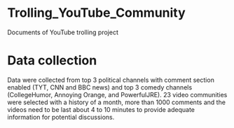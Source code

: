# Trolling_YouTube_Community
Documents of YouTube trolling project

# Data collection
Data were collected from top 3 political channels with comment section enabled (TYT, CNN and BBC news) and top 3 comedy channels (CollegeHumor, Annoying Orange, and PowerfulJRE). 23 video communities were selected with a history of a month, more than 1000 comments and the videos need to be last about 4 to 10 minutes to provide adequate information for potential discussions. 
